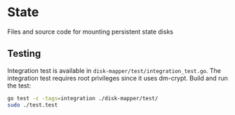 # State

Files and source code for mounting persistent state disks

## Testing

Integration test is available in `disk-mapper/test/integration_test.go`.
The integration test requires root privileges since it uses dm-crypt.
Build and run the test:

```bash
go test -c -tags=integration ./disk-mapper/test/
sudo ./test.test
```
